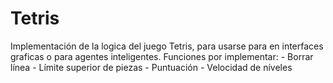 # Tetris
Implementación de la logica del juego Tetris, para usarse para en interfaces graficas o para agentes inteligentes.
Funciones por implementar:
          - Borrar línea
          - Límite superior de piezas
          - Puntuación
          - Velocidad de níveles